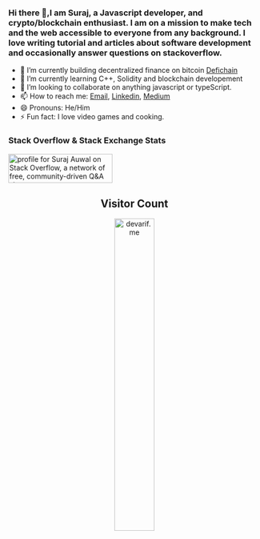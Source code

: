 ### Hi there 👋,I am Suraj, a Javascript developer, and crypto/blockchain enthusiast. I am on a mission to make tech and the web accessible to everyone from any background.  I love writing tutorial and articles about software development and occasionally answer questions on stackoverflow. 


- 🔭 I’m currently building decentralized finance on bitcoin [Defichain](https://defichain.com)
- 🌱 I’m currently learning C++, Solidity and blockchain developement
- 👯 I’m looking to collaborate on anything javascript or typeScript.
- 📫 How to reach me: [Email](siradjiawoual@gmail.com),  [Linkedin](https://linkedin.com/in/siradji), [Medium](https://siradji.medium.com)
- 😄 Pronouns: He/Him
- ⚡ Fun fact: I love video games and cooking. 

### Stack Overflow & Stack Exchange Stats


<a href="https://stackoverflow.com/users/12558956/suraj-auwal"><img src="https://stackoverflow.com/users/flair/12558956.png?theme=dark" width="208" height="58" alt="profile for Suraj Auwal on Stack Overflow, a network of free, community-driven Q&amp;A sites" title="profile for Suraj Auwal on Stack Overflow, a network of free, community-driven Q&amp;A sites" /></a>


<h2 align="center">Visitor Count</h2>
<p align="center">
  <img align="center" alt="devarif.me" width="40%" src="https://profile-counter.glitch.me/siradji/count.svg" />
</p>
